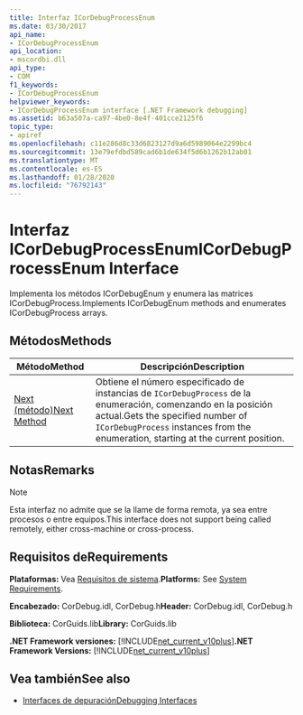 ```yaml
---
title: Interfaz ICorDebugProcessEnum
ms.date: 03/30/2017
api_name:
- ICorDebugProcessEnum
api_location:
- mscordbi.dll
api_type:
- COM
f1_keywords:
- ICorDebugProcessEnum
helpviewer_keywords:
- ICorDebugProcessEnum interface [.NET Framework debugging]
ms.assetid: b63a507a-ca97-4be0-8e4f-401cce2125f6
topic_type:
- apiref
ms.openlocfilehash: c11e286d8c33d6823127d9a6d5989064e2299bc4
ms.sourcegitcommit: 13e79efdbd589cad6b1de634f5d6b1262b12ab01
ms.translationtype: MT
ms.contentlocale: es-ES
ms.lasthandoff: 01/28/2020
ms.locfileid: "76792143"
---
```

# <a name="icordebugprocessenum-interface"></a><span data-ttu-id="887b9-102">Interfaz ICorDebugProcessEnum</span><span class="sxs-lookup"><span data-stu-id="887b9-102">ICorDebugProcessEnum Interface</span></span>
<span data-ttu-id="887b9-103">Implementa los métodos ICorDebugEnum y enumera las matrices ICorDebugProcess.</span><span class="sxs-lookup"><span data-stu-id="887b9-103">Implements ICorDebugEnum methods and enumerates ICorDebugProcess arrays.</span></span>  
  
## <a name="methods"></a><span data-ttu-id="887b9-104">Métodos</span><span class="sxs-lookup"><span data-stu-id="887b9-104">Methods</span></span>  
  
|<span data-ttu-id="887b9-105">Método</span><span class="sxs-lookup"><span data-stu-id="887b9-105">Method</span></span>|<span data-ttu-id="887b9-106">Descripción</span><span class="sxs-lookup"><span data-stu-id="887b9-106">Description</span></span>|  
|------------|-----------------|  
|[<span data-ttu-id="887b9-107">Next (método)</span><span class="sxs-lookup"><span data-stu-id="887b9-107">Next Method</span></span>](icordebugprocessenum-next-method.md)|<span data-ttu-id="887b9-108">Obtiene el número especificado de instancias de `ICorDebugProcess` de la enumeración, comenzando en la posición actual.</span><span class="sxs-lookup"><span data-stu-id="887b9-108">Gets the specified number of `ICorDebugProcess` instances from the enumeration, starting at the current position.</span></span>|  
  
## <a name="remarks"></a><span data-ttu-id="887b9-109">Notas</span><span class="sxs-lookup"><span data-stu-id="887b9-109">Remarks</span></span>  
  
> [!NOTE]
> <span data-ttu-id="887b9-110">Esta interfaz no admite que se la llame de forma remota, ya sea entre procesos o entre equipos.</span><span class="sxs-lookup"><span data-stu-id="887b9-110">This interface does not support being called remotely, either cross-machine or cross-process.</span></span>  
  
## <a name="requirements"></a><span data-ttu-id="887b9-111">Requisitos de</span><span class="sxs-lookup"><span data-stu-id="887b9-111">Requirements</span></span>  
 <span data-ttu-id="887b9-112">**Plataformas:** Vea [Requisitos de sistema](../../../../docs/framework/get-started/system-requirements.md).</span><span class="sxs-lookup"><span data-stu-id="887b9-112">**Platforms:** See [System Requirements](../../../../docs/framework/get-started/system-requirements.md).</span></span>  
  
 <span data-ttu-id="887b9-113">**Encabezado:** CorDebug.idl, CorDebug.h</span><span class="sxs-lookup"><span data-stu-id="887b9-113">**Header:** CorDebug.idl, CorDebug.h</span></span>  
  
 <span data-ttu-id="887b9-114">**Biblioteca:** CorGuids.lib</span><span class="sxs-lookup"><span data-stu-id="887b9-114">**Library:** CorGuids.lib</span></span>  
  
 <span data-ttu-id="887b9-115">**.NET Framework versiones:** [!INCLUDE[net_current_v10plus](../../../../includes/net-current-v10plus-md.md)]</span><span class="sxs-lookup"><span data-stu-id="887b9-115">**.NET Framework Versions:** [!INCLUDE[net_current_v10plus](../../../../includes/net-current-v10plus-md.md)]</span></span>  
  
## <a name="see-also"></a><span data-ttu-id="887b9-116">Vea también</span><span class="sxs-lookup"><span data-stu-id="887b9-116">See also</span></span>

- [<span data-ttu-id="887b9-117">Interfaces de depuración</span><span class="sxs-lookup"><span data-stu-id="887b9-117">Debugging Interfaces</span></span>](debugging-interfaces.md)
